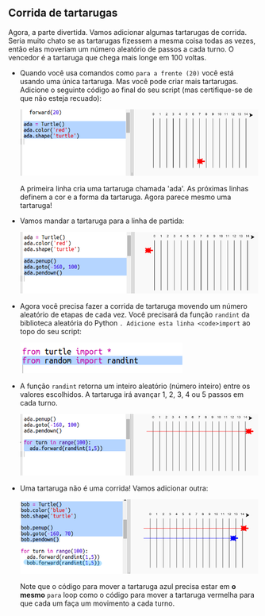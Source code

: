 ## Corrida de tartarugas

Agora, a parte divertida. Vamos adicionar algumas tartarugas de corrida. Seria muito chato se as tartarugas fizessem a mesma coisa todas as vezes, então elas moveriam um número aleatório de passos a cada turno. O vencedor é a tartaruga que chega mais longe em 100 voltas.

+ Quando você usa comandos como `para a frente (20)` você está usando uma única tartaruga. Mas você pode criar mais tartarugas. Adicione o seguinte código ao final do seu script (mas certifique-se de que não esteja recuado):
    
    ![captura de tela](images/race-red.png)
    
    A primeira linha cria uma tartaruga chamada 'ada'. As próximas linhas definem a cor e a forma da tartaruga. Agora parece mesmo uma tartaruga!

+ Vamos mandar a tartaruga para a linha de partida:
    
    ![captura de tela](images/race-start.png)

+ Agora você precisa fazer a corrida de tartaruga movendo um número aleatório de etapas de cada vez. Você precisará da função `randint` da biblioteca</code> aleatória do Python `. Adicione esta linha <code>import` ao topo do seu script:
    
    ![captura de tela](images/race-randint.png)

+ A função `randint` retorna um inteiro aleatório (número inteiro) entre os valores escolhidos. A tartaruga irá avançar 1, 2, 3, 4 ou 5 passos em cada turno.
    
    ![captura de tela](images/race-random.png)

+ Uma tartaruga não é uma corrida! Vamos adicionar outra:
    
    ![captura de tela](images/race-blue.png)
    
    Note que o código para mover a tartaruga azul precisa estar em **o mesmo** `para` loop como o código para mover a tartaruga vermelha para que cada um faça um movimento a cada turno.